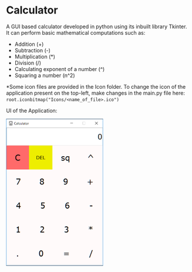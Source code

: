 # Calculator
A GUI based calculator developed in python using its inbuilt library Tkinter. 
It can perform basic mathematical computations such as:
- Addition (+)
- Subtraction (-)
- Multiplication (*)
- Division (/)
- Calculating exponent of a number (^)
- Squaring a number (n^2)

*Some icon files are provided in the Icon folder. To change the icon of the application present on the top-left, make changes in the main.py file here: `root.iconbitmap("Icons/<name_of_file>.ico")`



UI of the Application:

<img src = "Icons/UI.PNG" height = 400> 


